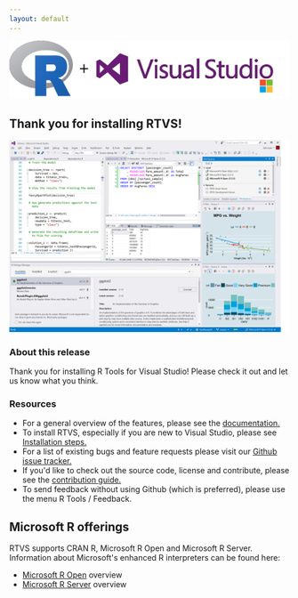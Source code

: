 ```yaml
---
layout: default
---
```

![R and VS](./media/r.plus.vs.png)

## Thank you for installing RTVS!

![RTVS Screenshot](media\installer_screenshot.png)

### About this release

Thank you for installing R Tools for Visual Studio! Please check it out and let
us know what you think. 

### Resources

* For a general overview of the features, please see the
  [documentation.](./index.html)
* To install RTVS, especially if you are new to Visual Studio, please see
  [Installation steps.](./installation.html)
* For a list of existing bugs and feature requests please visit our [Github
  issue tracker.](https://github.com/Microsoft/RTVS/issues)
* If you'd like to check out the source code, license and contribute, please see
  the [contribution
  guide.](https://github.com/Microsoft/RTVS/blob/master/LICENSE)
* To send feedback without using Github (which is preferred), please use the
  menu R Tools / Feedback.

## Microsoft R offerings

RTVS supports CRAN R, Microsoft R Open and Microsoft R Server.  Information
about Microsoft's enhanced R interpreters can be found here:

* [Microsoft R Open](https://mran.revolutionanalytics.com/rro/) overview
* [Microsoft R
  Server](https://www.microsoft.com/en-us/server-cloud/products/r-server/)
  overview
